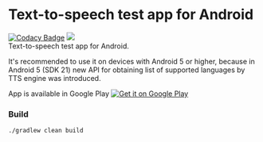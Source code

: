 # Text-to-speech test app for Android  
[![Codacy Badge](https://api.codacy.com/project/badge/grade/d58f2b3e3b494417884cb66dd5dcf551)](https://www.codacy.com/app/artemnikitin/tts-test-app)   [![](https://circleci.com/gh/artemnikitin/tts-test-app.svg?style=shield&circle-token=7f9634b483cd46ffb7b51d8b1c1c84ca4431b779)](https://circleci.com/gh/artemnikitin/tts-test-app.svg?style=shield&circle-token=7f9634b483cd46ffb7b51d8b1c1c84ca4431b779)    
Text-to-speech test app for Android.   

It's recommended to use it on devices with Android 5 or higher, because in Android 5 (SDK 21) new API for obtaining list of supported languages by TTS engine was introduced.

App is available in Google Play 
<a href='https://play.google.com/store/apps/details?id=com.artemnikitin.tts&utm_source=global_co&utm_medium=prtnr&utm_content=Mar2515&utm_campaign=PartBadge&pcampaignid=MKT-Other-global-all-co-prtnr-py-PartBadge-Mar2515-1'><img alt='Get it on Google Play' src='https://play.google.com/intl/en_us/badges/images/generic/en_badge_web_generic.png'/></a>

### Build
```
./gradlew clean build
```
